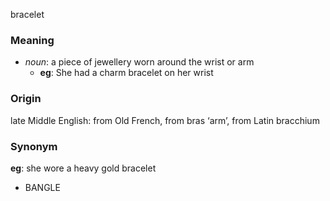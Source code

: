 bracelet
### Meaning
+ _noun_: a piece of jewellery worn around the wrist or arm
	+ __eg__: She had a charm bracelet on her wrist

### Origin

late Middle English: from Old French, from bras ‘arm’, from Latin bracchium

### Synonym

__eg__: she wore a heavy gold bracelet

+ BANGLE


